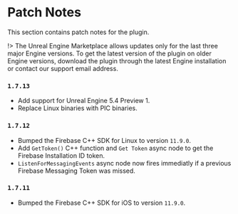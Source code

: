# Patch Notes

This section contains patch notes for the plugin.

!> The Unreal Engine Marketplace allows updates only for the last three major Engine versions. To get the latest version of the plugin on older Engine versions, download the plugin through the latest Engine installation or contact our support email address.

### `1.7.13`
- Add support for Unreal Engine 5.4 Preview 1.
- Replace Linux binaries with PIC binaries.

### `1.7.12`
- Bumped the Firebase C++ SDK for Linux to version `11.9.0`.
- Add `GetToken()` C++ function and `Get Token` async node to get the Firebase Installation ID token.
- `ListenForMessagingEvents` async node now fires immediatly if a previous Firebase Messaging Token was missed.

### `1.7.11`
- Bumped the Firebase C++ SDK for iOS to version `11.9.0`.
